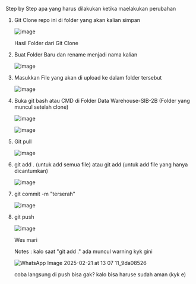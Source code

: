 Step by Step apa yang harus dilakukan ketika maelakukan perubahan

1. Git Clone repo ini di folder yang akan kalian simpan
   
   ![image](https://github.com/user-attachments/assets/d2053d32-883d-4029-8d24-e0d931f02aad)
   
   Hasil Folder dari Git Clone

2. Buat Folder Baru dan rename menjadi nama kalian

   ![image](https://github.com/user-attachments/assets/0c1bba6b-d25c-4bed-a09d-d6fce45183b4)

3. Masukkan File yang akan di upload ke dalam folder tersebut

   ![image](https://github.com/user-attachments/assets/cc1785b2-11e0-434a-9ebe-821386c44b33)

4. Buka git bash atau CMD di Folder Data Warehouse-SIB-2B (Folder yang muncul setelah clone)

   ![image](https://github.com/user-attachments/assets/e65ea779-2390-4edf-983b-84a316b623a5)

   ![image](https://github.com/user-attachments/assets/e7979b7c-74ea-4980-aa5a-506a6ea364bc)

5. Git pull

   ![image](https://github.com/user-attachments/assets/3b53a0fe-cfec-4b1e-8bf2-8b0e280ae0eb)

6. git add . (untuk add semua file)
   atau git add <nama file> (untuk add file yang hanya dicantumkan)

   ![image](https://github.com/user-attachments/assets/3526621b-12fd-40fb-9ece-416992e24305)

7. git commit -m "terserah"

   ![image](https://github.com/user-attachments/assets/4311bb9b-6db5-4d38-acbe-12d28fdbfd69)

8. git push

   ![image](https://github.com/user-attachments/assets/d8508239-9cd1-4659-a064-790a04b22ee3)

   Wes mari

   Notes : kalo saat "git add ." ada muncul warning kyk gini

   ![WhatsApp Image 2025-02-21 at 13 07 11_9da08526](https://github.com/user-attachments/assets/f8d3fa42-5ad6-4faf-936a-5c3158e081a0)

   coba langsung di push bisa gak? kalo bisa haruse sudah aman (kyk e)
